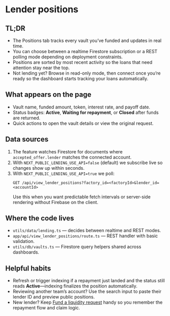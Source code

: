 # Lender positions

## TL;DR
- The Positions tab tracks every vault you’ve funded and updates in real time.
- You can choose between a realtime Firestore subscription or a REST polling mode depending on deployment constraints.
- Positions are sorted by most recent activity so the loans that need attention stay near the top.
- Not lending yet? Browse in read-only mode, then connect once you’re ready so the dashboard starts tracking your loans automatically.

## What appears on the page
- Vault name, funded amount, token, interest rate, and payoff date.
- Status badges: **Active**, **Waiting for repayment**, or **Closed** after funds are returned.
- Quick actions to open the vault details or view the original request.

## Data sources
1. The feature watches Firestore for documents where `accepted_offer.lender` matches the connected account.
2. With `NEXT_PUBLIC_LENDING_USE_API=false` (default) we subscribe live so changes show up within seconds.
3. With `NEXT_PUBLIC_LENDING_USE_API=true` we poll:
   ```
   GET /api/view_lender_positions?factory_id=<factoryId>&lender_id=<accountId>
   ```
   Use this when you want predictable fetch intervals or server-side rendering without Firebase on the client.

## Where the code lives
- `utils/data/lending.ts` — decides between realtime and REST modes.
- `app/api/view_lender_positions/route.ts` — REST handler with basic validation.
- `utils/db/vaults.ts` — Firestore query helpers shared across dashboards.

## Helpful habits
- Refresh or trigger indexing if a repayment just landed and the status still reads **Active**—indexing finalizes the position automatically.
- Reviewing another team’s account? Use the search input to paste their lender ID and preview public positions.
- New lender? Keep [Fund a liquidity request](../guides/fund-liquidity-request.md) handy so you remember the repayment flow and claim logic.
